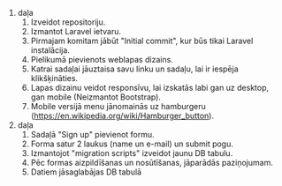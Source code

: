 1. daļa
   1. Izveidot repositoriju.
   2. Izmantot Laravel ietvaru.
   3. Pirmajam komitam jābūt "Initial commit", kur būs tikai Laravel instalācija.
   4. Pielikumā pievienots weblapas dizains.
   5. Katrai sadaļai jāuztaisa savu linku un sadaļu, lai ir iespēja klikšķināties.
   6. Lapas dizainu veidot responsīvu, lai izskatās labi gan uz desktop, gan mobile (Neizmantot Bootstrap).
   7. Mobile versijā menu jānomainās uz hamburgeru (https://en.wikipedia.org/wiki/Hamburger_button).
2. daļa
   1. Sadaļā "Sign up" pievienot formu.
   2. Forma satur 2 laukus (name un e-mail) un submit pogu.
   3. Izmantojot "migration scripts" izveidot jaunu DB tabulu.
   4. Pēc formas aizpildīšanas un nosūtīšanas, jāparādās paziņojumam.
   5. Datiem jāsaglabājas DB tabulā